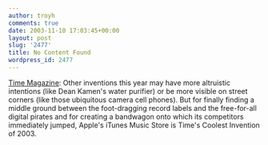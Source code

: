 ```yaml
---
author: troyh
comments: true
date: 2003-11-10 17:03:45+00:00
layout: post
slug: '2477'
title: No Content Found
wordpress_id: 2477
---
```


[Time Magazine](http://www.time.com/time/2003/inventions/invmusic.html): Other inventions this year may have more altruistic intentions (like Dean Kamen's water purifier) or be more visible on street corners (like those ubiquitous camera cell phones). But for finally finding a middle ground between the foot-dragging record labels and the free-for-all digital pirates and for creating a bandwagon onto which its competitors immediately jumped, Apple's iTunes Music Store is Time's Coolest Invention of 2003.
